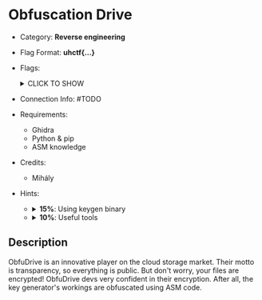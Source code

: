 # Obfuscation Drive
* Category: **Reverse engineering**

* Flag Format: **uhctf{...}**

* Flags: <details><summary>CLICK TO SHOW</summary><ul><ul>
<li>static: <code>uhctf{no-Bert-assembly-is-not-obfuscation-80ff01}</code></li>
</ul></ul></details>

* Connection Info: \#TODO

* Requirements:
    * Ghidra
    * Python & pip
    * ASM knowledge

* Credits:
    * Mihály

* Hints: <ul><ul>
<li><details>
    <summary><strong>15%</strong>: Using keygen binary</summary>
    The keygen binary doesn't seem to work without a password. Can we replicate its workings somehow?
</details></li>
<li><details>
    <summary><strong>10%</strong>: Useful tools</summary>
    Open the keygen binary in Ghidra or IDA. This allows for static analysis of the ASM code.
</details></li>
</ul></ul>

## Description
ObfuDrive is an innovative player on the cloud storage market. Their motto is transparency, so everything is public. But don't worry, your files are encrypted! ObfuDrive devs very confident in their encryption. After all, the key generator's workings are obfuscated using ASM code.
